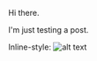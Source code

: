 Hi there. 

I'm just testing a post.

Inline-style: 
![alt text](https://github.com/brianscherer/brianscherer.github.io/tree/master/images/me.jpg "Logo Title Text 1")
